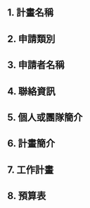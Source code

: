 ## 1. 計畫名稱

    
## 2. 申請類別 


## 3. 申請者名稱


## 4. 聯絡資訊


## 5. 個人或團隊簡介


## 6. 計畫簡介


## 7. 工作計畫


## 8. 預算表


